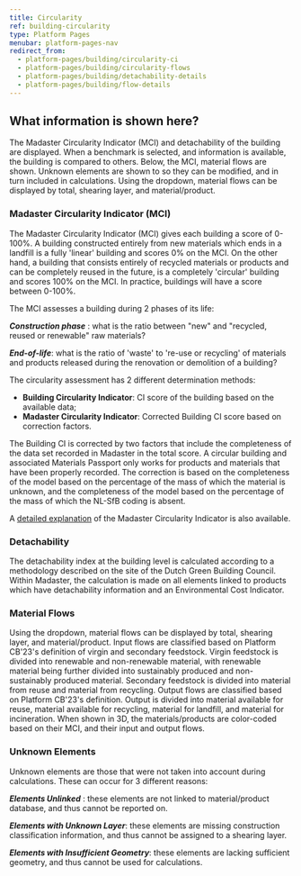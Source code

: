 ```yaml
---
title: Circularity
ref: building-circularity
type: Platform Pages
menubar: platform-pages-nav
redirect_from:
  - platform-pages/building/circularity-ci
  - platform-pages/building/circularity-flows
  - platform-pages/building/detachability-details
  - platform-pages/building/flow-details
---
```


## What information is shown here?
The Madaster Circularity Indicator (MCI) and detachability of the building are displayed. When a benchmark is selected, and information is available, the building is compared to others. Below, the MCI, material flows are shown. Unknown elements are shown to so they can be modified, and in turn included in calculations. Using the dropdown, material flows can be displayed by total, shearing layer, and material/product.

### Madaster Circularity Indicator (MCI)
The Madaster Circularity Indicator (MCI) gives each building a score of 0-100%. A building constructed entirely from new materials which ends in a landfill is a fully 'linear' building and scores 0% on the MCI. On the other hand, a building that consists entirely of recycled materials or products and can be completely reused in the future, is a completely 'circular' building and scores 100% on the MCI. In practice, buildings will have a score between 0-100%.

The MCI assesses a building during 2 phases of its life:

__*Construction phase*__ : what is the ratio between "new" and "recycled, reused or renewable" raw materials?

__*End-of-life*__: what is the ratio of 'waste' to 're-use or recycling' of materials and products released during the renovation or demolition of a building?

The circularity assessment has 2 different determination methods:

- **Building Circularity Indicator**: CI score of the building based on the available data;
- **Madaster Circularity Indicator**: Corrected Building CI score based on correction factors.

The Building CI is corrected by two factors that include the completeness of the data set recorded in Madaster in the total score. A circular building and associated Materials Passport only works for products and materials that have been properly recorded. The correction is based on the completeness of the model based on the percentage of the mass of which the material is unknown, and the completeness of the model based on the percentage of the mass of which the NL-SfB coding is absent.

A <a href="/files/en/Madaster - Circularity Indicator explained.pdf" target="_blank">detailed explanation</a> of the Madaster Circularity Indicator is also available.

### Detachability
The detachability index at the building level is calculated according to a methodology described on the site of the Dutch Green Building Council. Within Madaster, the calculation is made on all elements linked to products which have detachability information and an Environmental Cost Indicator.

### Material Flows
Using the dropdown, material flows can be displayed by total, shearing layer, and material/product. Input flows are classified based on Platform CB'23's definition of virgin and secondary feedstock. Virgin feedstock is divided into renewable and non-renewable material, with renewable material being further divided into sustainably produced and non-sustainably produced material. Secondary feedstock is divided into material from reuse and material from recycling. Output flows are classified based on Platform CB'23's definition. Output is divided into material available for reuse, material available for recycling, material for landfill, and material for incineration. When shown in 3D, the materials/products are color-coded based on their MCI, and their input and output flows.

### Unknown Elements
Unknown elements are those that were not taken into account during calculations. These can occur for 3 different reasons:

__*Elements Unlinked*__ : these elements are not linked to material/product database, and thus cannot be reported on.

__*Elements with Unknown Layer*__: these elements are missing construction classification information, and thus cannot be assigned to a shearing layer.

__*Elements with Insufficient Geometry*__: these elements are lacking sufficient geometry, and thus cannot be used for calculations.
